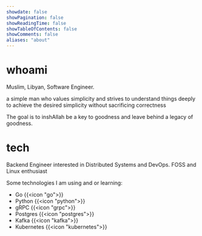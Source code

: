 ```yaml
---
showdate: false
showPagination: false
showReadingTime: false
showTableOfContents: false
showComments: false
aliases: "about"
---
```


# whoami

Muslim, Libyan, Software Engineer.

a simple man who values simplicity and strives to understand things deeply
to achieve the desired simplicity without sacrificing correctness

The goal is to inshAllah be a key to goodness and leave behind a legacy of goodness.


# tech
Backend Engineer interested in Distributed Systems and DevOps. FOSS and Linux enthusiast

Some technologies I am using and or learning:

- Go {{<icon "go">}}
- Python {{<icon "python">}}
- gRPC {{<icon "grpc">}}
- Postgres {{<icon "postgres">}}
- Kafka {{<icon "kafka">}}
- Kubernetes {{<icon "kubernetes">}}
